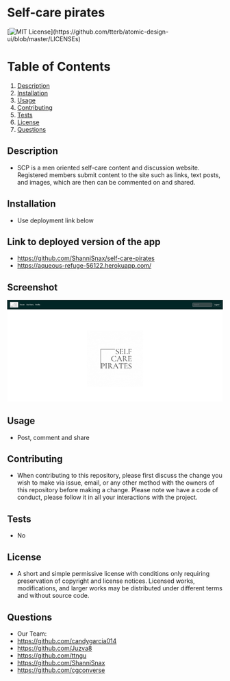 # Self-care pirates
  [![MIT License](https://img.shields.io/apm/l/atomic-design-ui.svg?)](https://github.com/tterb/atomic-design-ui/blob/master/LICENSEs)
  # Table of Contents
1. [Description](#description)
2. [Installation](#installation)
3. [Usage](#usage)
4. [Contributing](#contributing)
5. [Tests](#tests)
6. [License](#license)
7. [Questions](#questions)
## Description
* SCP is a men oriented self-care content and discussion website. Registered members submit content to the site such as links, text posts, and images, which are then can be commented on and shared.
## Installation
* Use deployment link below
## Link to deployed version of the app
* https://github.com/ShanniSnax/self-care-pirates 
* https://aqueous-refuge-56122.herokuapp.com/ 
## Screenshot
![screenshot](ScreenShot.png)
## Usage
* Post, comment and share
## Contributing
* When contributing to this repository, please first discuss the change you wish to make via issue, email, or any other method with the owners of this repository before making a change. Please note we have a code of conduct, please follow it in all your interactions with the project.
## Tests
* No
## License
* A short and simple permissive license with conditions only requiring preservation of copyright and license notices. Licensed works, modifications, and larger works may be distributed under different terms and without source code.
## Questions
  * Our Team:
  * https://github.com/candygarcia014
  * https://github.com/Juzva8
  * https://github.com/ttngu
  * https://github.com/ShanniSnax
  * https://github.com/cgconverse